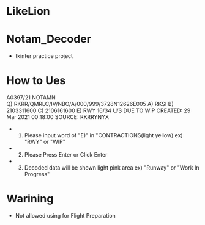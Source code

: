 # LikeLion
 
# Notam_Decoder
 * tkinter practice project

# How to Ues
 A0397/21 NOTAMN  
 Q) RKRR/QMRLC/IV/NBO/A/000/999/3728N12626E005
 A) RKSI B) 2103311600 C) 2106161600
 E) RWY 16/34 U/S DUE TO WIP
 CREATED: 29 Mar 2021 00:18:00 
 SOURCE: RKRRYNYX
 
 * 1. Please input word of "E)" in "CONTRACTIONS(light yellow)
   ex) "RWY" or "WIP"
 * 2. Please Press Enter or Click Enter
 * 3. Decoded data will be shown light pink area
   ex) "Runway" or "Work In Progress"
   
# Warining
 * Not allowed using for Flight Preparation
